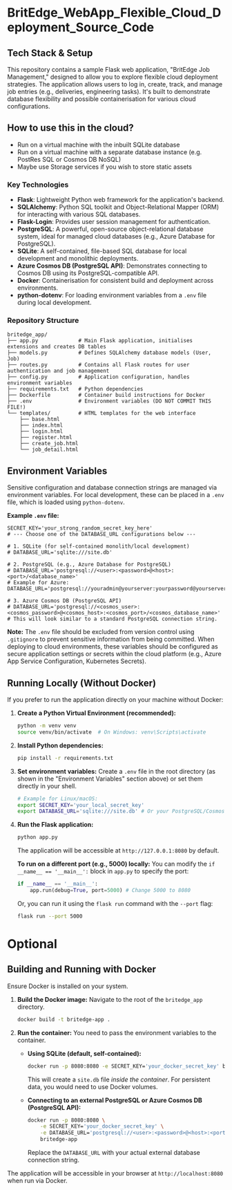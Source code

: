 # BritEdge_WebApp_Flexible_Cloud_Deployment_Source_Code

## Tech Stack & Setup

This repository contains a sample Flask web application, "BritEdge Job Management," designed to allow you to explore flexible cloud deployment strategies. The application allows users to log in, create, track, and manage job entries (e.g., deliveries, engineering tasks). It's built to demonstrate database flexibility and possible containerisation for various cloud configurations.

## How to use this in the cloud?

* Run on a virtual machine with the inbuilt SQLite database
* Run on a virtual machine with a separate database instance (e.g. PostRes SQL or Cosmos DB NoSQL)
* Maybe use Storage services if you wish to store static assets

### Key Technologies

* **Flask**: Lightweight Python web framework for the application's backend.
* **SQLAlchemy**: Python SQL toolkit and Object-Relational Mapper (ORM) for interacting with various SQL databases.
* **Flask-Login**: Provides user session management for authentication.
* **PostgreSQL**: A powerful, open-source object-relational database system, ideal for managed cloud databases (e.g., Azure Database for PostgreSQL).
* **SQLite**: A self-contained, file-based SQL database for local development and monolithic deployments.
* **Azure Cosmos DB (PostgreSQL API)**: Demonstrates connecting to Cosmos DB using its PostgreSQL-compatible API.
* **Docker**: Containerisation for consistent build and deployment across environments.
* **python-dotenv**: For loading environment variables from a `.env` file during local development.

### Repository Structure

```
britedge_app/
├── app.py             # Main Flask application, initialises extensions and creates DB tables
├── models.py          # Defines SQLAlchemy database models (User, Job)
├── routes.py          # Contains all Flask routes for user authentication and job management
├── config.py          # Application configuration, handles environment variables
├── requirements.txt   # Python dependencies
├── Dockerfile         # Container build instructions for Docker
├── .env               # Environment variables (DO NOT COMMIT THIS FILE!)
└── templates/         # HTML templates for the web interface
    ├── base.html
    ├── index.html
    ├── login.html
    ├── register.html
    ├── create_job.html
    └── job_detail.html
```

## Environment Variables

Sensitive configuration and database connection strings are managed via environment variables. For local development, these can be placed in a `.env` file, which is loaded using `python-dotenv`.

**Example `.env` file:**

```
SECRET_KEY='your_strong_random_secret_key_here'
# --- Choose one of the DATABASE_URL configurations below ---

# 1. SQLite (for self-contained monolith/local development)
# DATABASE_URL='sqlite:///site.db'

# 2. PostgreSQL (e.g., Azure Database for PostgreSQL)
# DATABASE_URL='postgresql://<user>:<password>@<host>:<port>/<database_name>'
# Example for Azure: DATABASE_URL='postgresql://youradmin@yourserver:yourpassword@yourserver.postgres.database.azure.com:5432/yourdatabase'

# 3. Azure Cosmos DB (PostgreSQL API)
# DATABASE_URL='postgresql://<cosmos_user>:<cosmos_password>@<cosmos_host>:<cosmos_port>/<cosmos_database_name>'
# This will look similar to a standard PostgreSQL connection string.
```

**Note:** The `.env` file should be excluded from version control using `.gitignore` to prevent sensitive information from being committed. When deploying to cloud environments, these variables should be configured as secure application settings or secrets within the cloud platform (e.g., Azure App Service Configuration, Kubernetes Secrets).



## Running Locally (Without Docker)

If you prefer to run the application directly on your machine without Docker:

1.  **Create a Python Virtual Environment (recommended):**
    ```bash
    python -m venv venv
    source venv/bin/activate  # On Windows: venv\Scripts\activate
    ```

2.  **Install Python dependencies:**
    ```bash
    pip install -r requirements.txt
    ```

3.  **Set environment variables:**
    Create a `.env` file in the root directory (as shown in the "Environment Variables" section above) or set them directly in your shell.
    ```bash
    # Example for Linux/macOS:
    export SECRET_KEY='your_local_secret_key'
    export DATABASE_URL='sqlite:///site.db' # Or your PostgreSQL/Cosmos DB URL
    ```

4.  **Run the Flask application:**
    ```bash
    python app.py
    ```
    The application will be accessible at `http://127.0.0.1:8080` by default.

    **To run on a different port (e.g., 5000) locally:**
    You can modify the `if __name__ == '__main__':` block in `app.py` to specify the port:
    ```python
    if __name__ == '__main__':
        app.run(debug=True, port=5000) # Change 5000 to 8080
    ```
    Or, you can run it using the `flask run` command with the `--port` flag:
    ```bash
    flask run --port 5000
    ```


# Optional

## Building and Running with Docker

Ensure Docker is installed on your system.

1.  **Build the Docker image:**
    Navigate to the root of the `britedge_app` directory.
    ```bash
    docker build -t britedge-app .
    ```

2.  **Run the container:**
    You need to pass the environment variables to the container.

    * **Using SQLite (default, self-contained):**
        ```bash
        docker run -p 8080:8080 -e SECRET_KEY='your_docker_secret_key' britedge-app
        ```
        This will create a `site.db` file *inside the container*. For persistent data, you would need to use Docker volumes.

    * **Connecting to an external PostgreSQL or Azure Cosmos DB (PostgreSQL API):**
        ```bash
        docker run -p 8080:8080 \
            -e SECRET_KEY='your_docker_secret_key' \
            -e DATABASE_URL='postgresql://<user>:<password>@<host>:<port>/<database_name>' \
            britedge-app
        ```
        Replace the `DATABASE_URL` with your actual external database connection string.

The application will be accessible in your browser at `http://localhost:8080` when run via Docker.
